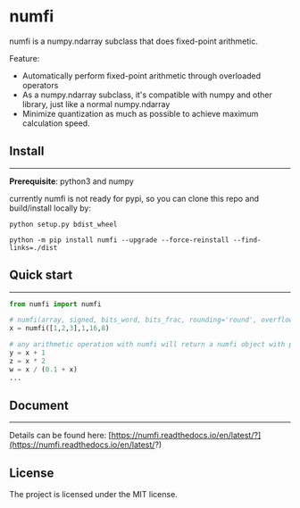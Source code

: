 # numfi
numfi is a numpy.ndarray subclass that does fixed-point arithmetic.

Feature:
- Automatically perform fixed-point arithmetic through overloaded operators
- As a numpy.ndarray subclass, it's compatible with numpy and other library, just like a normal numpy.ndarray
- Minimize quantization as much as possible to achieve maximum calculation speed.

## Install
---
**Prerequisite**: python3 and numpy

currently numfi is not ready for pypi, so you can clone this repo and build/install locally by:
```
python setup.py bdist_wheel

python -m pip install numfi --upgrade --force-reinstall --find-links=./dist 
```
## Quick start
---
```python
from numfi import numfi

# numfi(array, signed, bits_word, bits_frac, rounding='round', overflow='wrap')
x = numfi([1,2,3],1,16,8) 

# any arithmetic operation with numfi will return a numfi object with proper precision and value
y = x + 1 
z = x * 2
w = x / (0.1 + x)
...
```
## Document
---
Details can be found here: [https://numfi.readthedocs.io/en/latest/?](https://numfi.readthedocs.io/en/latest/?)
## License
The project is licensed under the MIT license.